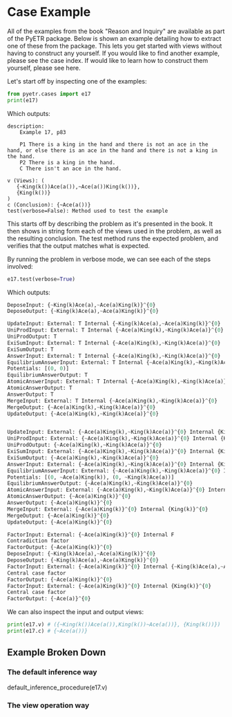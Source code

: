 # Case Example

All of the examples from the book "Reason and Inquiry" are available as part of the PyETR package. Below is shown an example detailing how to extract one of these from the package. This lets you get started with views without having to construct any yourself. If you would like to find another example, please see the case index. If would like to learn how to construct them yourself, please see here.

Let's start off by inspecting one of the examples:

```py
from pyetr.cases import e17
print(e17)
```
Which outputs:
```
description:
    Example 17, p83

    P1 There is a king in the hand and there is not an ace in the hand, or else there is an ace in the hand and there is not a king in the hand.
    P2 There is a king in the hand.
    C There isn't an ace in the hand.
    
v (Views): (
   {~King(k())Ace(a()),~Ace(a())King(k())},
   {King(k())}
)
c (Conclusion): {~Ace(a())}
test(verbose=False): Method used to test the example
```

This starts off by describing the problem as it's presented in the book. It then shows in string form each of the views used in the problem, as well as the resulting conclusion. The test method runs the expected problem, and verifies that the output matches what is expected.

By running the problem in verbose mode, we can see each of the steps involved:

```python
e17.test(verbose=True)
```
Which outputs:
```python
DeposeInput: {~King(k)Ace(a),~Ace(a)King(k)}^{0}
DeposeOutput: {~King(k)Ace(a),~Ace(a)King(k)}^{0}

UpdateInput: External: T Internal {~King(k)Ace(a),~Ace(a)King(k)}^{0}
UniProdInput: External: T Internal {~Ace(a)King(k),~King(k)Ace(a)}^{0}
UniProdOutput: T
ExiSumInput: External: T Internal {~Ace(a)King(k),~King(k)Ace(a)}^{0}
ExiSumOutput: T
AnswerInput: External: T Internal {~Ace(a)King(k),~King(k)Ace(a)}^{0}
EquilibriumAnswerInput: External: T Internal {~Ace(a)King(k),~King(k)Ace(a)}^{0}
Potentials: [(0, 0)]
EquilibriumAnswerOutput: T
AtomicAnswerInput: External: T Internal {~Ace(a)King(k),~King(k)Ace(a)}^{0}
AtomicAnswerOutput: T
AnswerOutput: T
MergeInput: External: T Internal {~Ace(a)King(k),~King(k)Ace(a)}^{0}
MergeOutput: {~Ace(a)King(k),~King(k)Ace(a)}^{0}
UpdateOutput: {~Ace(a)King(k),~King(k)Ace(a)}^{0}


UpdateInput: External: {~Ace(a)King(k),~King(k)Ace(a)}^{0} Internal {King(k)}^{0}
UniProdInput: External: {~Ace(a)King(k),~King(k)Ace(a)}^{0} Internal {King(k)}^{0}
UniProdOutput: {~Ace(a)King(k),~King(k)Ace(a)}^{0}
ExiSumInput: External: {~Ace(a)King(k),~King(k)Ace(a)}^{0} Internal {King(k)}^{0}
ExiSumOutput: {~Ace(a)King(k),~King(k)Ace(a)}^{0}
AnswerInput: External: {~Ace(a)King(k),~King(k)Ace(a)}^{0} Internal {King(k)}^{0}
EquilibriumAnswerInput: External: {~Ace(a)King(k),~King(k)Ace(a)}^{0} Internal {King(k)}^{0}
Potentials: [(0, ~Ace(a)King(k)), (0, ~King(k)Ace(a))]
EquilibriumAnswerOutput: {~Ace(a)King(k),~King(k)Ace(a)}^{0}
AtomicAnswerInput: External: {~Ace(a)King(k),~King(k)Ace(a)}^{0} Internal {King(k)}^{0}
AtomicAnswerOutput: {~Ace(a)King(k)}^{0}
AnswerOutput: {~Ace(a)King(k)}^{0}
MergeInput: External: {~Ace(a)King(k)}^{0} Internal {King(k)}^{0}
MergeOutput: {~Ace(a)King(k)}^{0}
UpdateOutput: {~Ace(a)King(k)}^{0}

FactorInput: External: {~Ace(a)King(k)}^{0} Internal F
Contradiction factor
FactorOutput: {~Ace(a)King(k)}^{0}
DeposeInput: {~King(k)Ace(a),~Ace(a)King(k)}^{0}
DeposeOutput: {~King(k)Ace(a),~Ace(a)King(k)}^{0}
FactorInput: External: {~Ace(a)King(k)}^{0} Internal {~King(k)Ace(a),~Ace(a)King(k)}^{0}
Central case factor
FactorOutput: {~Ace(a)King(k)}^{0}
FactorInput: External: {~Ace(a)King(k)}^{0} Internal {King(k)}^{0}
Central case factor
FactorOutput: {~Ace(a)}^{0}
```

We can also inspect the input and output views:

```python
print(e17.v) # ({~King(k())Ace(a()),King(k())~Ace(a())}, {King(k())})
print(e17.c) # {~Ace(a())}
```

## Example Broken Down
### The default inference way
default_inference_procedure(e17.v)
### The view operation way
